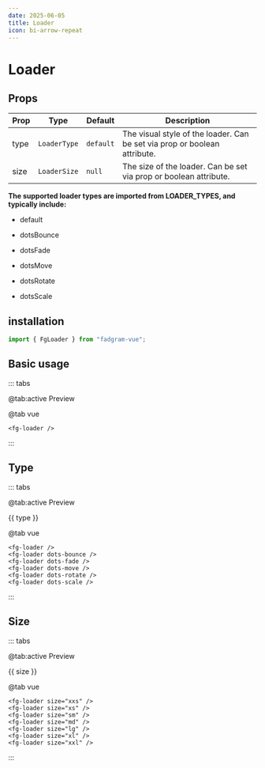 ```yaml
---
date: 2025-06-05
title: Loader
icon: bi-arrow-repeat
---
```


<script setup lang="ts">
    import { ref } from 'vue';
    const LOADER_TYPES = [
  "default",
  "dotsBounce",
  "dotsFade",
  "dotsMove",
  "dotsRotate",
  "dotsScale",
]
    const sizes = ref<string>([
        'xxs',
        'xs',
        'sm',
        'md',
        'lg',
        'xl',
        'xxl',
    ]);

</script>

# Loader

## Props

| Prop | Type         | Default   | Description                                                               |
| ---- | ------------ | --------- | ------------------------------------------------------------------------- |
| type | `LoaderType` | `default` | The visual style of the loader. Can be set via prop or boolean attribute. |
| size | `LoaderSize` | `null`    | The size of the loader. Can be set via prop or boolean attribute.         |

**The supported loader types are imported from LOADER_TYPES, and typically include:**

- default

- dotsBounce

- dotsFade

- dotsMove

- dotsRotate

- dotsScale

## installation

```ts
import { FgLoader } from "fadgram-vue";
```

## Basic usage

::: tabs

@tab:active Preview

<fg-loader/>

@tab vue

```vue
<fg-loader />
```

:::

## Type

::: tabs

@tab:active Preview

<div class="grid grid-cols-3 md:grid-cols-4 lg:grid-cols-6 xl:grid-cols-8 gap-4 mt-3 mb-4">
    <div v-for="type in LOADER_TYPES" class="col" :key="type">
        <div class="flex flex-col items-center bg-white dark:bg-gray-700 rounded-lg hover:text-primary cursor-pointer">
            <fg-loader class="w-10 h-10 mt-6" :type="type" />
            <div class="my-3 text-center text-xs">{{ type }}</div>
        </div>
    </div>
</div>

@tab vue

```vue
<fg-loader />
<fg-loader dots-bounce />
<fg-loader dots-fade />
<fg-loader dots-move />
<fg-loader dots-rotate />
<fg-loader dots-scale />
```

:::

## Size

::: tabs

@tab:active Preview

<div class="grid grid-cols-3 md:grid-cols-4 lg:grid-cols-6 xl:grid-cols-8 gap-4 mt-3 mb-4">
    <div v-for="size in sizes" class="col" :key="size">
        <div class="flex flex-col items-center bg-white dark:bg-gray-700 rounded-lg hover:text-primary cursor-pointer">
            <fg-loader class="mt-6" :size="size" />
            <div class="my-3 text-center text-xs">{{ size }}</div>
        </div>
    </div>
</div>

@tab vue

```vue
<fg-loader size="xxs" />
<fg-loader size="xs" />
<fg-loader size="sm" />
<fg-loader size="md" />
<fg-loader size="lg" />
<fg-loader size="xl" />
<fg-loader size="xxl" />
```

:::
